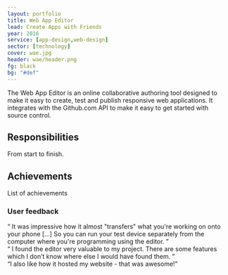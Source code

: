 ```yaml
---
layout: portfolio
title: Web App Editor
lead: Create Apps with Friends
year: 2016
service: [app-design,web-design]
sector: [technology]
cover: wae.jpg
header: wae/header.png
fg: black
bg: "#def"
---
```


  <p class="lead">
    The Web App Editor is an online collaborative authoring tool designed
    to make it easy to create, test and publish responsive web applications.
    It integrates with the Github.com API to make it easy to get started 
    with source control.
  </p>

  <div class="row">
    <div class="col-sm-6">
      <h2>Responsibilities</h2>
      <p>
        From start to finish.
      </p>
    </div>
    <div class="col-sm-6">
      <h2>Achievements</h2>
      <p>List of achievements</p>
    </div>
  </div>


  <h3><i class="fa fa-quote-left"></i> User feedback</h3>

  <div class="row">
    <div class="col-sm-4">
      <q>
      It was impressive how it almost "transfers" what you're working on onto your phone [...] 
      So you can run your test device separately from the computer where you're programming 
      using the editor.
      </q>
    </div>
    <div class="col-sm-4">
      <q>
        I found the editor very valuable to my project. There are some features which I don’t know where else I would have found them.
      </q>
    </div>
    <div class="col-sm-4">
      <q>I also like how it hosted my website - that was awesome!</q>
    </div>

  </div>